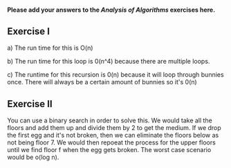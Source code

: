 #### Please add your answers to the ***Analysis of  Algorithms*** exercises here.

## Exercise I

a) The run time for this is O(n)


b) The run time for this loop is 0(n^4) because there are multiple loops.


c) The runtime for this recursion is 0(n) because it will loop through bunnies once. There will always be a certain amount of bunnies so it's 0(n)

## Exercise II
You can use a binary search in order to solve this. We would take all the floors and add them up and divide them by 2 to get the medium. If we drop the first egg and it's not broken, then we can eliminate the floors below as not being floor 7. We would then repoeat the process for the upper floors until we find floor f when the egg gets broken. The worst case scenario would be o(log n).  


